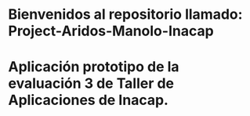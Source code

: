 # Bienvenidos al repositorio llamado: Project-Aridos-Manolo-Inacap

# Aplicación prototipo de la evaluación 3 de Taller de Aplicaciones de Inacap.
